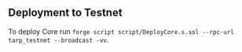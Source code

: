 ## Deployment to Testnet

To deploy Core run `forge script script/DeployCore.s.sol --rpc-url tarp_testnet --broadcast -vv`.
